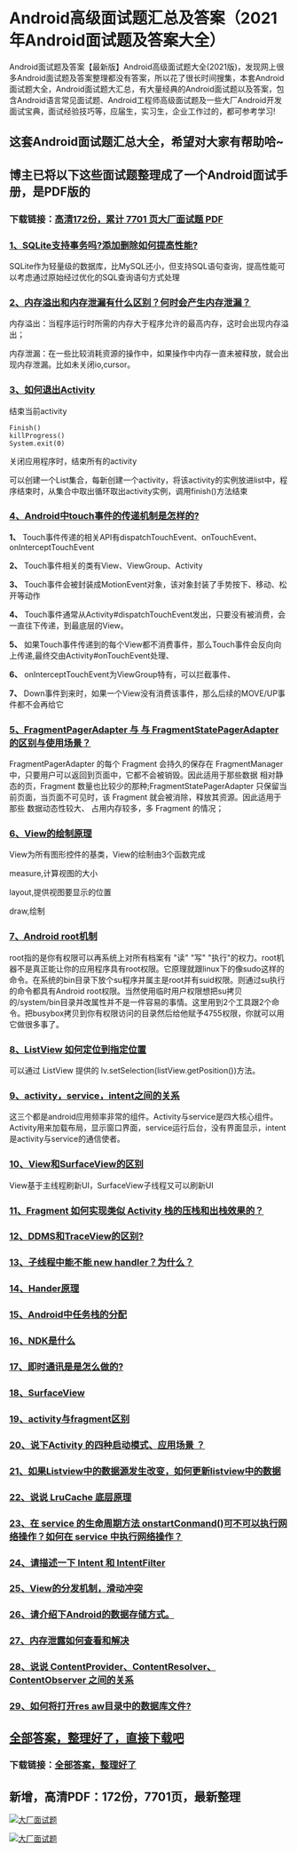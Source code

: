 # Android高级面试题汇总及答案（2021年Android面试题及答案大全）

Android面试题及答案【最新版】Android高级面试题大全(2021版)，发现网上很多Android面试题及答案整理都没有答案，所以花了很长时间搜集，本套Android面试题大全，Android面试题大汇总，有大量经典的Android面试题以及答案，包含Android语言常见面试题、Android工程师高级面试题及一些大厂Android开发面试宝典，面试经验技巧等，应届生，实习生，企业工作过的，都可参考学习!

## 这套Android面试题汇总大全，希望对大家有帮助哈~ 

## 博主已将以下这些面试题整理成了一个Android面试手册，是PDF版的

### 下载链接：[高清172份，累计 7701 页大厂面试题  PDF](https://github.com/javatechnorth/javanorth-itbooks/blob/master/docs/index.md)


### [1、SQLite支持事务吗?添加删除如何提高性能?](https://gitee.com/souyunku/NewDevBooks/blob/master/docs/Android/Android高级面试题汇总及答案（2021年Android面试题及答案大全）.md#1sqlite支持事务吗添加删除如何提高性能)  


SQLite作为轻量级的数据库，比MySQL还小，但支持SQL语句查询，提高性能可以考虑通过原始经过优化的SQL查询语句方式处理


### [2、内存溢出和内存泄漏有什么区别？何时会产生内存泄漏？](https://gitee.com/souyunku/NewDevBooks/blob/master/docs/Android/Android高级面试题汇总及答案（2021年Android面试题及答案大全）.md#2内存溢出和内存泄漏有什么区别何时会产生内存泄漏)  


内存溢出：当程序运行时所需的内存大于程序允许的最高内存，这时会出现内存溢出；

内存泄漏：在一些比较消耗资源的操作中，如果操作中内存一直未被释放，就会出现内存泄漏。比如未关闭io,cursor。


### [3、如何退出Activity](https://gitee.com/souyunku/NewDevBooks/blob/master/docs/Android/Android高级面试题汇总及答案（2021年Android面试题及答案大全）.md#3如何退出activity)  


结束当前activity

```
Finish()
killProgress()
System.exit(0)
```

关闭应用程序时，结束所有的activity

可以创建一个List集合，每新创建一个activity，将该activity的实例放进list中，程序结束时，从集合中取出循环取出activity实例，调用finish()方法结束


### [4、Android中touch事件的传递机制是怎样的?](https://gitee.com/souyunku/NewDevBooks/blob/master/docs/Android/Android高级面试题汇总及答案（2021年Android面试题及答案大全）.md#4android中touch事件的传递机制是怎样的)  


**1、** Touch事件传递的相关API有dispatchTouchEvent、onTouchEvent、onInterceptTouchEvent

**2、** Touch事件相关的类有View、ViewGroup、Activity

**3、** Touch事件会被封装成MotionEvent对象，该对象封装了手势按下、移动、松开等动作

**4、** Touch事件通常从Activity#dispatchTouchEvent发出，只要没有被消费，会一直往下传递，到最底层的View。

**5、** 如果Touch事件传递到的每个View都不消费事件，那么Touch事件会反向向上传递,最终交由Activity#onTouchEvent处理、

**6、** onInterceptTouchEvent为ViewGroup特有，可以拦截事件、

**7、** Down事件到来时，如果一个View没有消费该事件，那么后续的MOVE/UP事件都不会再给它


### [5、FragmentPagerAdapter 与 与 FragmentStatePagerAdapter 的区别与使用场景？](https://gitee.com/souyunku/NewDevBooks/blob/master/docs/Android/Android高级面试题汇总及答案（2021年Android面试题及答案大全）.md#5fragmentpageradapter-与-与-fragmentstatepageradapter-的区别与使用场景)  


FragmentPagerAdapter 的每个 Fragment 会持久的保存在 FragmentManager 中，只要用户可以返回到页面中，它都不会被销毁。因此适用于那些数据 相对静态的页，Fragment 数量也比较少的那种;FragmentStatePagerAdapter 只保留当前页面，当页面不可见时，该 Fragment 就会被消除，释放其资源。因此适用于那些 数据动态性较大、 占用内存较多，多 Fragment 的情况；


### [6、View的绘制原理](https://gitee.com/souyunku/NewDevBooks/blob/master/docs/Android/Android高级面试题汇总及答案（2021年Android面试题及答案大全）.md#6view的绘制原理)  


View为所有图形控件的基类，View的绘制由3个函数完成

measure,计算视图的大小

layout,提供视图要显示的位置

draw,绘制


### [7、Android root机制](https://gitee.com/souyunku/NewDevBooks/blob/master/docs/Android/Android高级面试题汇总及答案（2021年Android面试题及答案大全）.md#7android-root机制)  


root指的是你有权限可以再系统上对所有档案有 "读" "写" "执行"的权力。root机器不是真正能让你的应用程序具有root权限。它原理就跟linux下的像sudo这样的命令。在系统的bin目录下放个su程序并属主是root并有suid权限。则通过su执行的命令都具有Android root权限。当然使用临时用户权限想把su拷贝的/system/bin目录并改属性并不是一件容易的事情。这里用到2个工具跟2个命令。把busybox拷贝到你有权限访问的目录然后给他赋予4755权限，你就可以用它做很多事了。


### [8、ListView 如何定位到指定位置](https://gitee.com/souyunku/NewDevBooks/blob/master/docs/Android/Android高级面试题汇总及答案（2021年Android面试题及答案大全）.md#8listview-如何定位到指定位置)  


可以通过 ListView 提供的 lv.setSelection(listView.getPosition())方法。



### [9、activity，service，intent之间的关系](https://gitee.com/souyunku/NewDevBooks/blob/master/docs/Android/Android高级面试题汇总及答案（2021年Android面试题及答案大全）.md#9activityserviceintent之间的关系)  


这三个都是android应用频率非常的组件。Activity与service是四大核心组件。Activity用来加载布局，显示窗口界面，service运行后台，没有界面显示，intent是activity与service的通信使者。


### [10、View和SurfaceView的区别](https://gitee.com/souyunku/NewDevBooks/blob/master/docs/Android/Android高级面试题汇总及答案（2021年Android面试题及答案大全）.md#10view和surfaceview的区别)  


View基于主线程刷新UI，SurfaceView子线程又可以刷新UI


### [11、Fragment 如何实现类似 Activity 栈的压栈和出栈效果的？](https://gitee.com/souyunku/NewDevBooks/blob/master/docs/Android/Android高级面试题汇总及答案（2021年Android面试题及答案大全）.md#11fragment-如何实现类似-activity-栈的压栈和出栈效果的)  

### [12、DDMS和TraceView的区别?](https://gitee.com/souyunku/NewDevBooks/blob/master/docs/Android/Android高级面试题汇总及答案（2021年Android面试题及答案大全）.md#12ddms和traceview的区别)  

### [13、子线程中能不能 new handler？为什么？](https://gitee.com/souyunku/NewDevBooks/blob/master/docs/Android/Android高级面试题汇总及答案（2021年Android面试题及答案大全）.md#13子线程中能不能-new-handler为什么)  

### [14、Hander原理](https://gitee.com/souyunku/NewDevBooks/blob/master/docs/Android/Android高级面试题汇总及答案（2021年Android面试题及答案大全）.md#14hander原理)  

### [15、Android中任务栈的分配](https://gitee.com/souyunku/NewDevBooks/blob/master/docs/Android/Android高级面试题汇总及答案（2021年Android面试题及答案大全）.md#15android中任务栈的分配)  

### [16、NDK是什么](https://gitee.com/souyunku/NewDevBooks/blob/master/docs/Android/Android高级面试题汇总及答案（2021年Android面试题及答案大全）.md#16ndk是什么)  

### [17、即时通讯是是怎么做的?](https://gitee.com/souyunku/NewDevBooks/blob/master/docs/Android/Android高级面试题汇总及答案（2021年Android面试题及答案大全）.md#17即时通讯是是怎么做的)  

### [18、SurfaceView](https://gitee.com/souyunku/NewDevBooks/blob/master/docs/Android/Android高级面试题汇总及答案（2021年Android面试题及答案大全）.md#18surfaceview)  

### [19、activity与fragment区别](https://gitee.com/souyunku/NewDevBooks/blob/master/docs/Android/Android高级面试题汇总及答案（2021年Android面试题及答案大全）.md#19activity与fragment区别)  

### [20、说下Activity 的四种启动模式、应用场景 ？](https://gitee.com/souyunku/NewDevBooks/blob/master/docs/Android/Android高级面试题汇总及答案（2021年Android面试题及答案大全）.md#20说下activity-的四种启动模式应用场景-)  

### [21、如果Listview中的数据源发生改变，如何更新listview中的数据](https://gitee.com/souyunku/NewDevBooks/blob/master/docs/Android/Android高级面试题汇总及答案（2021年Android面试题及答案大全）.md#21如果listview中的数据源发生改变如何更新listview中的数据)  

### [22、说说 LruCache 底层原理](https://gitee.com/souyunku/NewDevBooks/blob/master/docs/Android/Android高级面试题汇总及答案（2021年Android面试题及答案大全）.md#22说说-lrucache-底层原理)  

### [23、在 service 的生命周期方法 onstartConmand()可不可以执行网络操作？如何在 service 中执行网络操作？](https://gitee.com/souyunku/NewDevBooks/blob/master/docs/Android/Android高级面试题汇总及答案（2021年Android面试题及答案大全）.md#23在-service-的生命周期方法-onstartconmand可不可以执行网络操作如何在-service-中执行网络操作)  

### [24、请描述一下 Intent 和 IntentFilter](https://gitee.com/souyunku/NewDevBooks/blob/master/docs/Android/Android高级面试题汇总及答案（2021年Android面试题及答案大全）.md#24请描述一下-intent-和-intentfilter)  

### [25、View的分发机制，滑动冲突](https://gitee.com/souyunku/NewDevBooks/blob/master/docs/Android/Android高级面试题汇总及答案（2021年Android面试题及答案大全）.md#25view的分发机制滑动冲突)  

### [26、请介绍下Android的数据存储方式。](https://gitee.com/souyunku/NewDevBooks/blob/master/docs/Android/Android高级面试题汇总及答案（2021年Android面试题及答案大全）.md#26请介绍下android的数据存储方式。)  

### [27、内存泄露如何查看和解决](https://gitee.com/souyunku/NewDevBooks/blob/master/docs/Android/Android高级面试题汇总及答案（2021年Android面试题及答案大全）.md#27内存泄露如何查看和解决)  

### [28、说说 ContentProvider、ContentResolver、ContentObserver 之间的关系](https://gitee.com/souyunku/NewDevBooks/blob/master/docs/Android/Android高级面试题汇总及答案（2021年Android面试题及答案大全）.md#28说说-contentprovidercontentresolvercontentobserver-之间的关系)  

### [29、如何将打开res aw目录中的数据库文件?](https://gitee.com/souyunku/NewDevBooks/blob/master/docs/Android/Android高级面试题汇总及答案（2021年Android面试题及答案大全）.md#29如何将打开res-aw目录中的数据库文件)  





## [全部答案，整理好了，直接下载吧](https://gitee.com/souyunku/DevBooks/blob/master/docs/daan.md)

### 下载链接：[全部答案，整理好了](https://gitee.com/souyunku/NewDevBooks/blob/master/docs/daan.md)




## 新增，高清PDF：172份，7701页，最新整理

[![大厂面试题](https://www.souyunku.com/wp-content/uploads/weixin/mst.png "架构师专栏")](https://www.souyunku.com/wp-content/uploads/weixin/githup-weixin.png "架构师专栏")

[![大厂面试题](https://www.souyunku.com/wp-content/uploads/weixin/githup-weixin.png "架构师专栏")](https://www.souyunku.com/wp-content/uploads/weixin/githup-weixin.png "架构师专栏")
